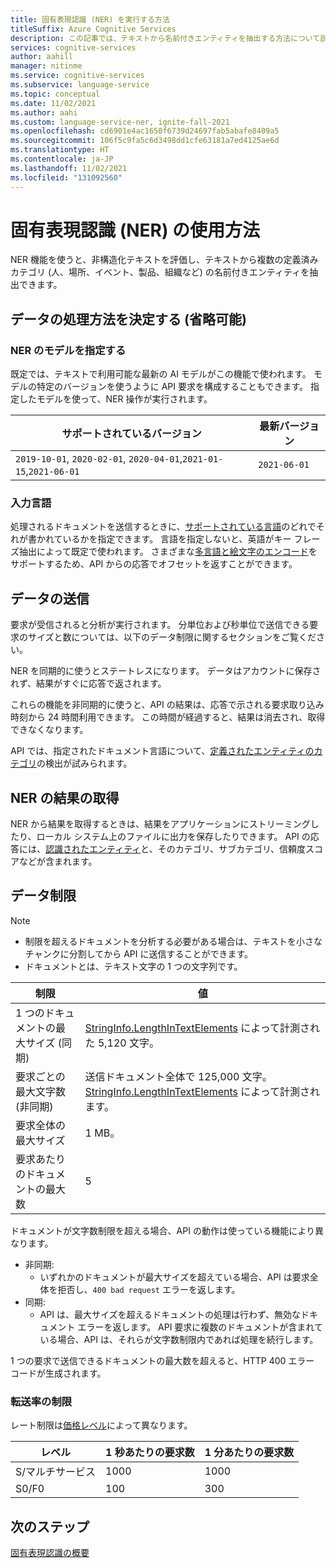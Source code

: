 ```yaml
---
title: 固有表現認識 (NER) を実行する方法
titleSuffix: Azure Cognitive Services
description: この記事では、テキストから名前付きエンティティを抽出する方法について説明します。
services: cognitive-services
author: aahill
manager: nitinme
ms.service: cognitive-services
ms.subservice: language-service
ms.topic: conceptual
ms.date: 11/02/2021
ms.author: aahi
ms.custom: language-service-ner, ignite-fall-2021
ms.openlocfilehash: cd6901e4ac1650f6739d24697fab5abafe8409a5
ms.sourcegitcommit: 106f5c9fa5c6d3498dd1cfe63181a7ed4125ae6d
ms.translationtype: HT
ms.contentlocale: ja-JP
ms.lasthandoff: 11/02/2021
ms.locfileid: "131092560"
---
```

# <a name="how-to-use-named-entity-recognitionner"></a>固有表現認識 (NER) の使用方法

NER 機能を使うと、非構造化テキストを評価し、テキストから複数の定義済みカテゴリ (人、場所、イベント、製品、組織など) の名前付きエンティティを抽出できます。  

## <a name="determine-how-to-process-the-data-optional"></a>データの処理方法を決定する (省略可能)

### <a name="specify-the-ner-model"></a>NER のモデルを指定する

既定では、テキストで利用可能な最新の AI モデルがこの機能で使われます。 モデルの特定のバージョンを使うように API 要求を構成することもできます。 指定したモデルを使って、NER 操作が実行されます。

| サポートされているバージョン | 最新バージョン |
|--|--|
| `2019-10-01`, `2020-02-01`, `2020-04-01`,`2021-01-15`,`2021-06-01`  | `2021-06-01`   |


### <a name="input-languages"></a>入力言語

処理されるドキュメントを送信するときに、[サポートされている言語](language-support.md)のどれでそれが書かれているかを指定できます。 言語を指定しないと、英語がキー フレーズ抽出によって既定で使われます。 さまざまな[多言語と絵文字のエンコード](../concepts/multilingual-emoji-support.md)をサポートするため、API からの応答でオフセットを返すことができます。 

## <a name="submitting-data"></a>データの送信

要求が受信されると分析が実行されます。 分単位および秒単位で送信できる要求のサイズと数については、以下のデータ制限に関するセクションをご覧ください。

NER を同期的に使うとステートレスになります。 データはアカウントに保存されず、結果がすぐに応答で返されます。

これらの機能を非同期的に使うと、API の結果は、応答で示される要求取り込み時刻から 24 時間利用できます。 この時間が経過すると、結果は消去され、取得できなくなります。

API では、指定されたドキュメント言語について、[定義されたエンティティのカテゴリ](concepts/named-entity-categories.md)の検出が試みられます。 

## <a name="getting-ner-results"></a>NER の結果の取得

NER から結果を取得するときは、結果をアプリケーションにストリーミングしたり、ローカル システム上のファイルに出力を保存したりできます。 API の応答には、[認識されたエンティティ](concepts/named-entity-categories.md)と、そのカテゴリ、サブカテゴリ、信頼度スコアなどが含まれます。 

## <a name="data-limits"></a>データ制限

> [!NOTE]
> * 制限を超えるドキュメントを分析する必要がある場合は、テキストを小さなチャンクに分割してから API に送信することができます。 
> * ドキュメントとは、テキスト文字の 1 つの文字列です。  

| 制限 | 値 |
|------------------------|---------------|
| 1 つのドキュメントの最大サイズ (同期) | [StringInfo.LengthInTextElements](/dotnet/api/system.globalization.stringinfo.lengthintextelements) によって計測された 5,120 文字。  |
| 要求ごとの最大文字数 (非同期)  | 送信ドキュメント全体で 125,000 文字。[StringInfo.LengthInTextElements](/dotnet/api/system.globalization.stringinfo.lengthintextelements) によって計測されます。  |
| 要求全体の最大サイズ | 1 MB。 |
| 要求あたりのドキュメントの最大数 | 5 |

ドキュメントが文字数制限を超える場合、API の動作は使っている機能により異なります。

* 非同期:
  * いずれかのドキュメントが最大サイズを超えている場合、API は要求全体を拒否し、`400 bad request` エラーを返します。
* 同期:  
  * API は、最大サイズを超えるドキュメントの処理は行わず、無効なドキュメント エラーを返します。 API 要求に複数のドキュメントが含まれている場合、API は、それらが文字数制限内であれば処理を続行します。

1 つの要求で送信できるドキュメントの最大数を超えると、HTTP 400 エラー コードが生成されます。

### <a name="rate-limits"></a>転送率の制限

レート制限は[価格レベル](https://aka.ms/unifiedLanguagePricing)によって異なります。

| レベル          | 1 秒あたりの要求数 | 1 分あたりの要求数 |
|---------------|---------------------|---------------------|
| S/マルチサービス | 1000                | 1000                |
| S0/F0         | 100                 | 300                 |

## <a name="next-steps"></a>次のステップ

[固有表現認識の概要](overview.md)
